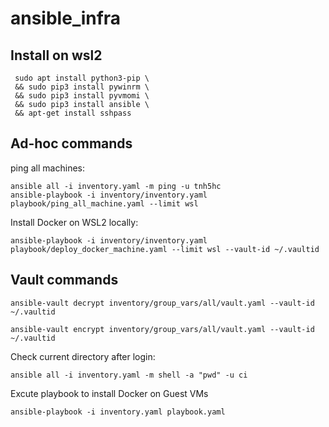 # ansible_infra
## Install on wsl2
```
 sudo apt install python3-pip \
 && sudo pip3 install pywinrm \
 && sudo pip3 install pyvmomi \
 && sudo pip3 install ansible \
 && apt-get install sshpass
```
## Ad-hoc commands

ping all machines:
```
ansible all -i inventory.yaml -m ping -u tnh5hc
ansible-playbook -i inventory/inventory.yaml playbook/ping_all_machine.yaml --limit wsl
```
Install Docker on WSL2 locally:
```
ansible-playbook -i inventory/inventory.yaml playbook/deploy_docker_machine.yaml --limit wsl --vault-id ~/.vaultid
```
## Vault commands
```
ansible-vault decrypt inventory/group_vars/all/vault.yaml --vault-id ~/.vaultid
```
```
ansible-vault encrypt inventory/group_vars/all/vault.yaml --vault-id ~/.vaultid
```
Check current directory after login:
```
ansible all -i inventory.yaml -m shell -a "pwd" -u ci
```



Excute playbook to install Docker on Guest VMs
```
ansible-playbook -i inventory.yaml playbook.yaml
```
